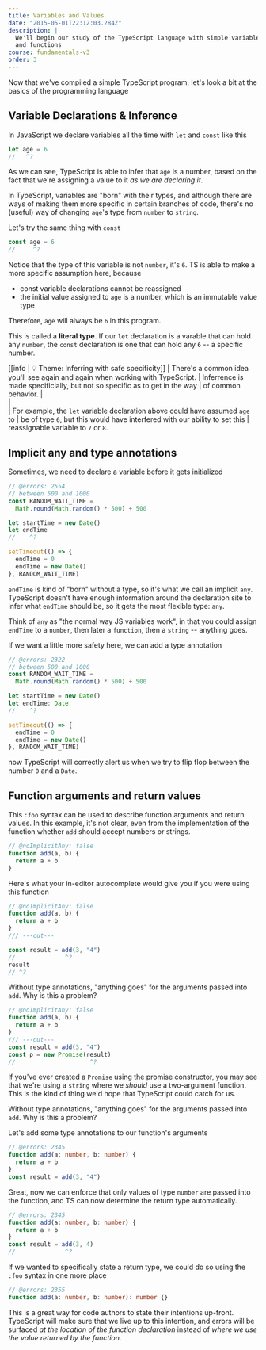 ```yaml
---
title: Variables and Values
date: "2015-05-01T22:12:03.284Z"
description: |
  We'll begin our study of the TypeScript language with simple variables
  and functions
course: fundamentals-v3
order: 3
---
```


Now that we've compiled a simple TypeScript program, let's look a bit at
the basics of the programming language

## Variable Declarations & Inference

In JavaScript we declare variables all the time with `let` and `const` like this

```ts twoslash
let age = 6
//   ^?
```

As we can see, TypeScript is able to infer that `age` is a number, based on the
fact that we're assigning a value to it _as we are declaring it_.

In TypeScript, variables are "born" with their types, and although
there are ways of making them more specific in certain branches of code,
there's no (useful) way of changing `age`'s type from `number` to `string`.

Let's try the same thing with `const`

```ts twoslash
const age = 6
//     ^?
```

Notice that the type of this variable is not `number`, it's `6`. TS is able to make
a more specific assumption here, because

- const variable declarations cannot be reassigned
- the initial value assigned to `age` is a number, which is an immutable value type

Therefore, `age` will always be `6` in this program.

This is called a **literal type**. If our `let` declaration is a varable
that can hold any `number`, the `const` declaration is one that can hold any `6` --
a specific number.

[[info | :bulb: Theme: Inferring with safe specificity]]
| There's a common idea you'll see again and again when working with TypeScript.
| Inferrence is made specificially, but not so specific as to get in the way
| of common behavior.
| <br />
| <br />
| For example, the `let` variable declaration above could have assumed `age` to
| be of type `6`, but this would have interfered with our ability to set this
| reassignable variable to `7` or `8`.

## Implicit any and type annotations

Sometimes, we need to declare a variable before it gets initialized

```ts twoslash
// @errors: 2554
// between 500 and 1000
const RANDOM_WAIT_TIME =
  Math.round(Math.random() * 500) + 500

let startTime = new Date()
let endTime
//    ^?

setTimeout(() => {
  endTime = 0
  endTime = new Date()
}, RANDOM_WAIT_TIME)
```

`endTime` is kind of "born" without a type, so it's what we call an
implicit `any`. TypeScript doesn't have enough information around the declaration
site to infer what `endTime` should be, so it gets the most flexible type: `any`.

Think of `any` as "the normal way JS variables work", in that you could assign `endTime` to a `number`, then later a `function`, then a `string` -- anything goes.

If we want a little more safety here, we can add a type annotation

```ts twoslash
// @errors: 2322
// between 500 and 1000
const RANDOM_WAIT_TIME =
  Math.round(Math.random() * 500) + 500

let startTime = new Date()
let endTime: Date
//    ^?

setTimeout(() => {
  endTime = 0
  endTime = new Date()
}, RANDOM_WAIT_TIME)
```

now TypeScript will correctly alert us when we try to flip flop between the number `0` and
a `Date`.

## Function arguments and return values

This `:foo` syntax can be used to describe function arguments and return values.
In this example, it's not clear, even from the implementation of the function
whether `add` should accept numbers or strings.

```ts twoslash
// @noImplicitAny: false
function add(a, b) {
  return a + b
}
```

Here's what your in-editor autocomplete would give you if you were using this function

```ts twoslash
// @noImplicitAny: false
function add(a, b) {
  return a + b
}
/// ---cut---

const result = add(3, "4")
//              ^?
result
// ^?
```

Without type annotations, "anything goes" for the arguments passed into `add`. Why is this a problem?

```ts twoslash
// @noImplicitAny: false
function add(a, b) {
  return a + b
}
/// ---cut---
const result = add(3, "4")
const p = new Promise(result)
//                     ^?
```

If you've ever created a `Promise` using the promise constructor, you may see
that we're using a `string` where we _should_ use a two-argument function. This
is the kind of thing we'd hope that TypeScript could catch for us.

Without type annotations, "anything goes" for the arguments passed into `add`. Why is this a problem?

Let's add some type annotations to our function's arguments

```ts twoslash
// @errors: 2345
function add(a: number, b: number) {
  return a + b
}
const result = add(3, "4")
```

Great, now we can enforce that only values of type `number` are passed into the function,
and TS can now determine the return type automatically.

```ts twoslash
// @errors: 2345
function add(a: number, b: number) {
  return a + b
}
const result = add(3, 4)
//              ^?
```

If we wanted to specifically state a return type, we could do so using the `:foo` syntax in one more place

```ts twoslash
// @errors: 2355
function add(a: number, b: number): number {}
```

This is a great way for code authors to state their intentions up-front. TypeScript will make sure
that we live up to this intention, and errors will be surfaced _at the location of the function declaration_
instead of _where we use the value returned by the function_.
